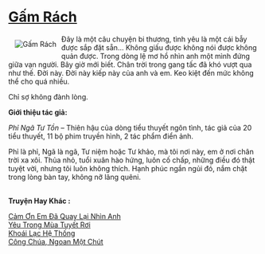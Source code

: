 <a href="https://utruyen.com/gam-rach/2850/" title="Gấm Rách"><h1>Gấm Rách</h1></a><div style="display:table"><img align="right" style="float: left; padding: 10px;" src="https://utruyen.com/images/story/200x260/gam-rach.jpg" alt="Gấm Rách">Đây là một câu chuyện bi thương, tình yêu là một cái bẫy được sắp đặt sẵn… Không giấu được không nói được không quản được. Trong dòng lệ mơ hồ nhìn anh một mình đứng giữa vạn người. Bây giờ mới biết. Chân trời trong gang tấc đã khó vượt qua như thế. Đời này. Đời này kiếp này của anh và em. Keo kiệt đến mức không thể cho quá nhiều.<p></p>Chỉ sợ không đành lòng.<p></p><b>Giới thiệu tác giả:</b><p></p><em>Phỉ Ngã Tư Tồn</em> – Thiên hậu của dòng tiểu thuyết ngôn tình, tác giả của 20 tiểu thuyết, 11 bộ phim truyền hình, 2 tác phẩm điển ảnh.<p></p>Phỉ là phỉ, Ngã là ngã, Tư niệm hoặc Tư khảo, mà tôi nơi này, em ở nơi chân trời xa xôi. Thủa nhỏ, tuổi xuân hào hứng, luôn cố chấp, những điều đó thật tuyệt vời, nhưng tôi luôn không thích. Hạnh phúc ngắn ngủi đó, nắm chặt trong lòng bàn tay, không nỡ lãng quêni.</div><p><br><b>Truyện Hay Khác :</b></p><a href="https://utruyen.com/cam-on-em-da-quay-lai-nhin-anh/9307/" alt="Cảm Ơn Em Đã Quay Lại Nhìn Anh">Cảm Ơn Em Đã Quay Lại Nhìn Anh</a><br/><a href="https://dammyh.wordpress.com/2019/11/07/yeu-trong-mua-tuyet-roi/" alt="Yêu Trong Mùa Tuyết Rơi">Yêu Trong Mùa Tuyết Rơi</a><br/><a href="https://github.com/quanluxury/truyenhot/tree/master/truyenhay/16033/" alt="Khoái Lạc Hệ Thống">Khoái Lạc Hệ Thống</a><br/><a href="https://truyenngontinhay.wordpress.com/2019/10/03/cong-chua-ngoan-mot-chut/" alt="Công Chúa, Ngoan Một Chút">Công Chúa, Ngoan Một Chút</a><br/>
